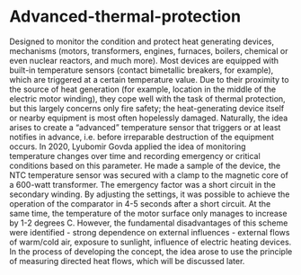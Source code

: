 # Advanced-thermal-protection
Designed to monitor the condition and protect heat generating devices, mechanisms (motors, transformers, engines, furnaces, boilers, chemical or even nuclear reactors, and much more).
Most devices are equipped with built-in temperature sensors (contact bimetallic breakers, for example), which are triggered at a certain temperature value. Due to their proximity to the source of heat generation
(for example, location in the middle of the electric motor winding), they cope well with the task of thermal protection, but this largely concerns only fire safety; the heat-generating device itself or nearby
equipment is most often hopelessly damaged. Naturally, the idea arises to create a “advanced” temperature sensor that triggers or at least notifies in advance, i.e. before irreparable destruction of the equipment occurs.
In 2020, Lyubomir Govda applied the idea of monitoring temperature changes over time and recording emergency or critical conditions based on this parameter. He made a sample of the device, the NTC temperature sensor was
secured with a clamp to the magnetic core of a 600-watt transformer. The emergency factor was a short circuit in the secondary winding. By adjusting the settings, it was possible to achieve the operation of the comparator in 4-5 seconds
after a short circuit. At the same time, the temperature of the motor surface only manages to increase by 1-2 degrees C. However, the fundamental disadvantages of this scheme were identified - strong dependence on external 
influences - external flows of warm/cold air, exposure to sunlight, influence of electric heating devices. In the process of developing the concept, the idea arose to use the principle of measuring directed heat flows, which will be discussed later.
